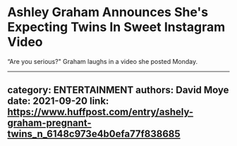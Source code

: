 # Ashley Graham Announces She's Expecting Twins In Sweet Instagram Video

“Are you serious?" Graham laughs in a video she posted Monday.

---
category: ENTERTAINMENT
authors: David Moye
date: 2021-09-20
link: https://www.huffpost.com/entry/ashely-graham-pregnant-twins_n_6148c973e4b0efa77f838685
---

